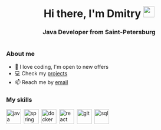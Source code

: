 <div id="header" align="center">
    <h1>Hi there, I'm  Dmitry <img src="https://media.giphy.com/media/hvRJCLFzcasrR4ia7z/giphy.gif" width="30px"/> </h1>
    <h3>Java Developer from Saint-Petersburg</h3>
<img src="https://komarev.com/ghpvc/?username=DmitreeV&style=flat-square&color=000000" alt=""/>
</div>

### About me
- 📄 I love coding, I'm open to new offers
- 💻 Check my [projects](https://github.com/DmitreeV?tab=repositories)
- 📫 Reach me by [email](dim.valercko2011@yandex.com)

### My skills

<img src="https://cdn.jsdelivr.net/gh/devicons/devicon/icons/java/java-original.svg" title="java" width="40" height="40"/>&nbsp;
<img src="https://cdn.jsdelivr.net/gh/devicons/devicon/icons/spring/spring-original.svg" title="spring" width="40" height="40"/>&nbsp;
<img src="https://cdn.jsdelivr.net/gh/devicons/devicon/icons/docker/docker-original.svg" title="docker" width="40" height="40"/>&nbsp;
<img src="https://cdn.jsdelivr.net/gh/devicons/devicon/icons/react/react-original.svg" title="react" width="40" height="40"/>&nbsp;
<img src="https://cdn.jsdelivr.net/gh/devicons/devicon/icons/git/git-plain.svg" title="git" width="40" height="40"/>&nbsp;
<img src="https://cdn.jsdelivr.net/gh/devicons/devicon/icons/postgresql/postgresql-original.svg" title="sql" width="40" height="40"/>&nbsp;

<div id="stat" align="center">
    <img src="https://github-profile-summary-cards.vercel.app/api/cards/profile-details?username=DmitreeV&theme=github_dark" alt=""/>
     <img src="https://github-profile-summary-cards.vercel.app/api/cards/stats?username=DmitreeV&theme=github_dark" alt=""/>
</div>
